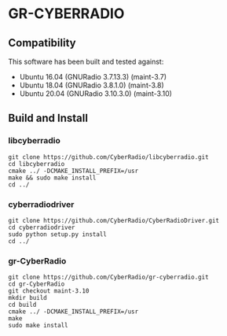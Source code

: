 # GR-CYBERRADIO

## Compatibility
This software has been built and tested against: 
- Ubuntu 16.04 (GNURadio 3.7.13.3) (maint-3.7)
- Ubuntu 18.04 (GNURadio 3.8.1.0)  (maint-3.8)
- Ubuntu 20.04 (GNURadio 3.10.3.0) (maint-3.10)

## Build and Install

### libcyberradio
    
    git clone https://github.com/CyberRadio/libcyberradio.git
    cd libcyberradio
    cmake ../ -DCMAKE_INSTALL_PREFIX=/usr
    make && sudo make install
    cd ../
    
### cyberradiodriver

    git clone https://github.com/CyberRadio/CyberRadioDriver.git
    cd cyberradiodriver
    sudo python setup.py install
    cd ../
    
### gr-CyberRadio

    git clone https://github.com/CyberRadio/gr-cyberradio.git
    cd gr-CyberRadio 
    git checkout maint-3.10
    mkdir build
    cd build
    cmake ../ -DCMAKE_INSTALL_PREFIX=/usr
    make
    sudo make install
    
